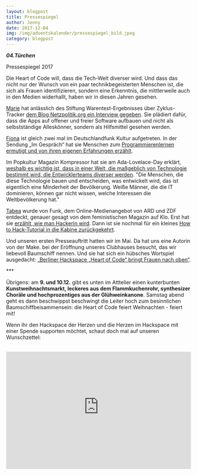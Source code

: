```yaml
---
layout: blogpost
title: Pressespiegel
author: Jenny
date: 2017-12-04
img: /img/adventskalender/pressespiegel_bild.jpeg
category: blogpost
---
```


***04.Türchen***

Pressespiegel 2017


Die Heart of Code will, dass die Tech-Welt diverser wird. Und dass das nicht nur der Wunsch von ein paar technikbegeisterten Menschen ist, die sich als Frauen identifizieren, sondern eine Erkenntnis, die mittlerweile auch in den Medien widerhallt, haben wir in diesen Jahren gesehen.

[Marie](https://twitter.com/lila_luca) hat anlässlich des Stiftung Warentest-Ergebnisses über Zyklus-Tracker [dem Blog Netzpolitik.org ein Interview gegeben](https://netzpolitik.org/2017/interview-ueber-period-tracking-wir-brauchen-zyklus-apps-mit-freier-und-offener-software/). Sie plädiert dafür, dass die Apps auf offener und freier Software aufbauen und nicht als selbstständige Alleskönner, sondern als Hilfsmittel gesehen werden.

[Fiona](https://twitter.com/Fotografiona) ist gleich zwei mal im Deutschlandfunk Kultur aufgetreten. In der Sendung „Im Gespräch“ hat sie Menschen zum [Programmierenlernen ermutigt und von ihren eigenen Erfahrungen erzählt](http://www.deutschlandfunkkultur.de/bloggerin-fiona-krakenbuerger-selbstbewusst-unter-hacker.970.de.html?dram:article_id=376139).

Im Popkultur Magazin Kompressor hat sie am Ada-Lovelace-Day erklärt, [weshalb es wichtig ist, dass in einer Welt, die maßgeblich von Technologie bestimmt wird, die Entwicklerteams diverser werden](http://www.deutschlandfunkkultur.de/ada-lovelace-day-wie-wird-die-technikwelt-diverser.2156.de.html?dram:article_id=397891).
"Die Menschen, die diese Technologie bauen und entscheiden, was entwickelt wird, das ist eigentlich eine Minderheit der Bevölkerung. Weiße Männer, die die IT dominieren, können gar nicht wissen, welche Interessen die Weltbevölkerung hat."

[Tabea](https://twitter.com/einhorntee) wurde von Funk, dem Online-Medienangebot von ARD und ZDF entdeckt, genauer gesagt von dem feministischen Magazin auf Klo. Erst hat sie [erzählt, wie man Hackerin wird](https://www.youtube.com/watch?v=bVX-adEuE-Y). Dann ist sie nochmal für ein kleines [How to Hack-Tutorial in die Kabine zurückgekehrt](https://www.youtube.com/watch?v=aR3MdKMrZ6Y).

Und unseren ersten Presseauftritt hatten wir im Mai. Da hat uns eine Autorin von der Make. bei der Eröffnung unseres Clubhauses besucht, das wir liebevoll Baumschiff nennen. Und sie hat sich ein hübsches Wortspiel ausgedacht: [„Berliner Hackspace „Heart of Code“ bringt Frauen nach oben“](https://www.heise.de/make/meldung/Berliner-Hackspace-Heart-of-Code-bringt-Frauen-nach-oben-3727196.html).

\*\*\*

Übrigens: am **9. und 10.12.** gibt es unten im Atttelier einen kunterbunten **Kunstweihnachtsmarkt, leckeres aus dem Flammkuchenrohr, synthesizer Choräle und hochprozentiges aus der Glühweinkanone**. Samstag abend geht es dann beschwippst beschwingt die Leiter hoch zum besinnlichen Baumschiffbeisammensein: die Heart of Code feiert Weihnachten - feiert mit!

Wenn ihr den Hackspace der Herzen und die Herzen im Hackspace mit einer Spende supporten möchtet, schaut doch mal auf unseren Wunschzettel:

<br>
<iframe frameborder="0" marginheight="0" marginwidth="0" src="https://www.betterplace-widget.org/projects/58907?l=de" width="100%" height="320" style="border: 0; padding:0; margin:0;">Informieren und spenden: <a href='https://www.betterplace.org/de/projects/58907-merry-drucking-adventskalender-der-heart-of-code-e-v' target='_blank'>„Merry Drucking - Adventskalender der Heart of Code e.V.“</a> auf betterplace.org öffnen.</iframe>
<br>
